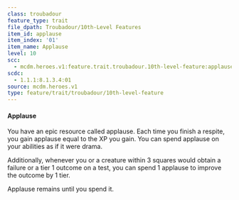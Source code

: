 ```yaml
---
class: troubadour
feature_type: trait
file_dpath: Troubadour/10th-Level Features
item_id: applause
item_index: '01'
item_name: Applause
level: 10
scc:
  - mcdm.heroes.v1:feature.trait.troubadour.10th-level-feature:applause
scdc:
  - 1.1.1:8.1.3.4:01
source: mcdm.heroes.v1
type: feature/trait/troubadour/10th-level-feature
---
```


#### Applause

You have an epic resource called applause. Each time you finish a respite, you gain applause equal to the XP you gain. You can spend applause on your abilities as if it were drama.

Additionally, whenever you or a creature within 3 squares would obtain a failure or a tier 1 outcome on a test, you can spend 1 applause to improve the outcome by 1 tier.

Applause remains until you spend it.
